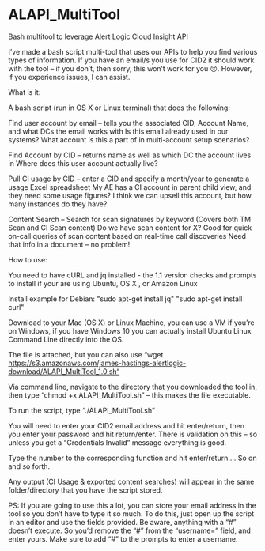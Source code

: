 # ALAPI_MultiTool
Bash multitool to leverage Alert Logic Cloud Insight API


I’ve made a bash script multi-tool that uses our APIs to help you find various types of information.  If you have an email/s you use for CID2 it should work with the tool – if you don’t, then sorry, this won’t work for you ☹.  However, if you experience issues, I can assist.

 

What is it:

A bash script (run in OS X or Linux terminal) that does the following:

Find user account by email – tells you the associated CID, Account Name, and what DCs the email works with
Is this email already used in our systems?
What account is this a part of in multi-account setup scenarios?
 

Find Account by CID – returns name as well as which DC the account lives in
Where does this user account actually live?
 

Pull CI usage by CID – enter a CID and specify a month/year to generate a usage Excel spreadsheet
My AE has a CI account in parent child view, and they need some usage figures?
I think we can upsell this account, but how many instances do they have?
 

Content Search – Search for scan signatures by keyword (Covers both TM Scan and CI Scan content)
Do we have scan content for X?
Good for quick on-call queries of scan content based on real-time call discoveries
Need that info in a document – no problem!
 

How to use:

You need to have cURL and jq installed - the 1.1 version checks and prompts to install if your are using Ubuntu, OS X , or Amazon Linux

Install example for Debian: "sudo apt-get install jq" "sudo apt-get install curl"

Download to your Mac (OS X) or Linux Machine, you can use a VM if you’re on Windows, if you have Windows 10 you can actually install Ubuntu Linux Command Line directly into the OS.

The file is attached, but you can also use “wget https://s3.amazonaws.com/james-hastings-alertlogic-download/ALAPI_MultiTool_1.0.sh“

Via command line, navigate to the directory that you downloaded the tool in, then type “chmod +x ALAPI_MultiTool.sh” – this makes the file executable.

To run the script, type “./ALAPI_MultiTool.sh”

You will need to enter your CID2 email address and hit enter/return, then you enter your password and hit return/enter.
There is validation on this – so unless you get a “Credentials Invalid” message everything is good.

Type the number to the corresponding function and hit enter/return…. So on and so forth.

Any output (CI Usage & exported content searches) will appear in the same folder/directory that you have the script stored.
 

PS:  If you are going to use this a lot, you can store your email address in the tool so you don’t have to type it so much.  To do this, just open up the script in an editor and use the fields provided.  Be aware, anything with a “#” doesn’t execute.  So you’d remove the “#” from the “username=” field, and enter yours.  Make sure to add “#” to the prompts to enter a username.

